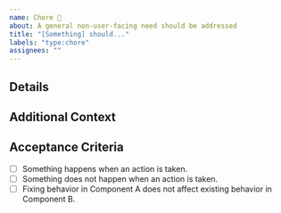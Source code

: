 ```yaml
---
name: Chore 🧹
about: A general non-user-facing need should be addressed
title: "[Something] should..."
labels: "type:chore"
assignees: ""
---
```


## Details

<!-- Describe the chore. What problem does it solve? -->

## Additional Context

<!-- Add any other context about the chore here. -->

## Acceptance Criteria

<!-- Define conditions that must be true in order to close the issue. -->

-   [ ] Something happens when an action is taken.
-   [ ] Something does not happen when an action is taken.
-   [ ] Fixing behavior in Component A does not affect existing behavior in Component B.
